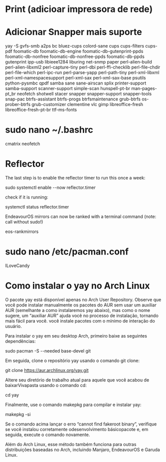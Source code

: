 

# Print (adicioar impressora de rede)
# Adicionar Snapper mais suporte

yay -S gvfs-smb a2ps bc bluez-cups colord-sane cups cups-filters cups-pdf foomatic-db foomatic-db-engine foomatic-db-gutenprint-ppds foomatic-db-nonfree foomatic-db-nonfree-ppds foomatic-db-ppds gutenprint ipp-usb libieee1284 liburing net-snmp paper perl-alien-build perl-alien-libxml2 perl-capture-tiny perl-dbi perl-ffi-checklib perl-file-chdir perl-file-which perl-ipc-run perl-parse-yapp perl-path-tiny perl-xml-libxml perl-xml-namespacesupport perl-xml-sax perl-xml-sax-base psutils python-pysmbc qpdf samba sane sane-airscan splix printer-support samba-support scanner-support simple-scan hunspell-pt-br man-pages-pt_br neofetch shotwell stacer snapper snapper-support snapper-tools snap-pac btrfs-assistant btrfs-progs btrfsmaintenance grub-btrfs os-prober-btrfs grub-customizer clementine vlc gimp libreoffice-fresh libreoffice-fresh-pt-br ttf-ms-fonts


# sudo nano ~/.bashrc

cmatrix neofetch

# Reflector

The last step is to enable the reflector timer to run this once a week:

sudo systemctl enable --now reflector.timer

check if it is running:

systemctl status reflector.timer

EndeavourOS mirrors can now be ranked with a terminal command (note: call without sudo!)

eos-rankmirrors

# sudo nano /etc/pacman.conf
ILoveCandy

# Como instalar o yay no Arch Linux
O pacote yay está disponível apenas no Arch User Repository. 
Observe que você pode instalar manualmente os pacotes do AUR sem usar um auxiliar AUR (semelhante a como instalaremos yay abaixo), mas como o nome sugere, um “auxiliar AUR” ajuda você no processo de instalação, tornando mais fácil para você. você instale pacotes com o mínimo de interação do usuário.

Para instalar o yay em seu desktop Arch, primeiro baixe as seguintes dependências:

sudo pacman -S --needed base-devel git

Em seguida, clone o repositório yay usando o comando git clone:

git clone https://aur.archlinux.org/yay.git

Altere seu diretório de trabalho atual para aquele que você acabou de baixarVivapasta usando o comando cd:

cd yay

Finalmente, use o comando makepkg para compilar e instalar yay:

makepkg -si

Se o comando acima lançar o erro “cannot find fakeroot binary”, verifique se você instalou corretamente odesenvolvimento básicopacote e, em seguida, execute o comando novamente.

Além do Arch Linux, esse método também funciona para outras distribuições baseadas no Arch, incluindo Manjaro, EndeavourOS e Garuda Linux.
